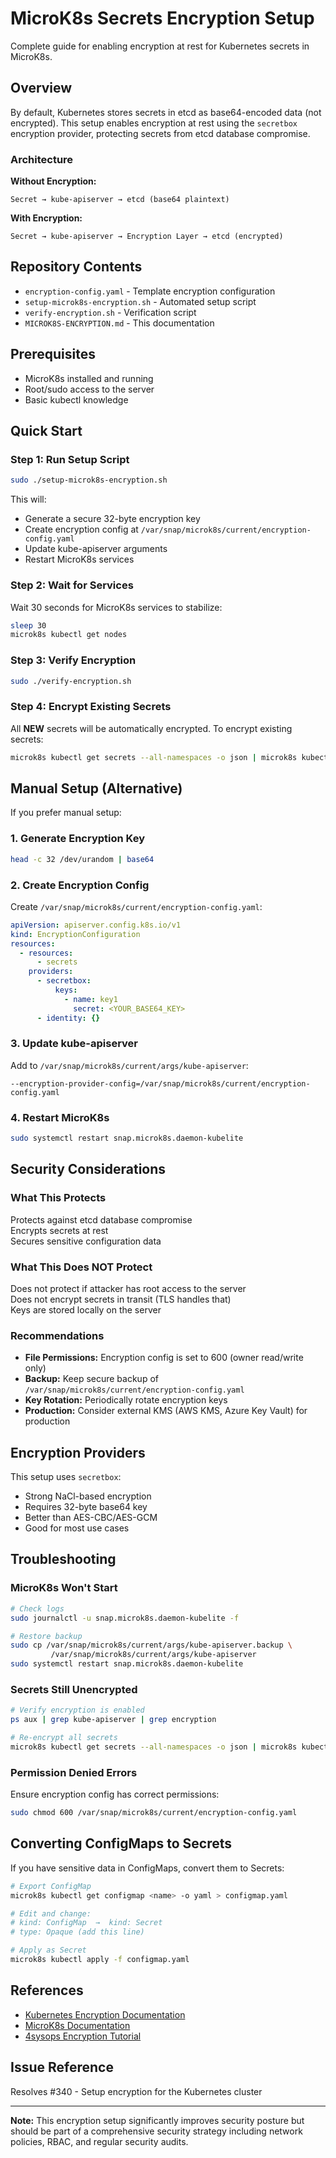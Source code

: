 # MicroK8s Secrets Encryption Setup

Complete guide for enabling encryption at rest for Kubernetes secrets in MicroK8s.

## Overview

By default, Kubernetes stores secrets in etcd as base64-encoded data (not encrypted). This setup enables encryption at rest using the `secretbox` encryption provider, protecting secrets from etcd database compromise.

### Architecture

**Without Encryption:**
```
Secret → kube-apiserver → etcd (base64 plaintext)
```

**With Encryption:**
```
Secret → kube-apiserver → Encryption Layer → etcd (encrypted)
```

## Repository Contents

- `encryption-config.yaml` - Template encryption configuration
- `setup-microk8s-encryption.sh` - Automated setup script
- `verify-encryption.sh` - Verification script
- `MICROK8S-ENCRYPTION.md` - This documentation

## Prerequisites

- MicroK8s installed and running
- Root/sudo access to the server
- Basic kubectl knowledge

## Quick Start

### Step 1: Run Setup Script

```bash
sudo ./setup-microk8s-encryption.sh
```

This will:
- Generate a secure 32-byte encryption key
- Create encryption config at `/var/snap/microk8s/current/encryption-config.yaml`
- Update kube-apiserver arguments
- Restart MicroK8s services

### Step 2: Wait for Services

Wait 30 seconds for MicroK8s services to stabilize:

```bash
sleep 30
microk8s kubectl get nodes
```

### Step 3: Verify Encryption

```bash
sudo ./verify-encryption.sh
```

### Step 4: Encrypt Existing Secrets

All **NEW** secrets will be automatically encrypted. To encrypt existing secrets:

```bash
microk8s kubectl get secrets --all-namespaces -o json | microk8s kubectl replace -f -
```

## Manual Setup (Alternative)

If you prefer manual setup:

### 1. Generate Encryption Key

```bash
head -c 32 /dev/urandom | base64
```

### 2. Create Encryption Config

Create `/var/snap/microk8s/current/encryption-config.yaml`:

```yaml
apiVersion: apiserver.config.k8s.io/v1
kind: EncryptionConfiguration
resources:
  - resources:
      - secrets
    providers:
      - secretbox:
          keys:
            - name: key1
              secret: <YOUR_BASE64_KEY>
      - identity: {}
```

### 3. Update kube-apiserver

Add to `/var/snap/microk8s/current/args/kube-apiserver`:

```
--encryption-provider-config=/var/snap/microk8s/current/encryption-config.yaml
```

### 4. Restart MicroK8s

```bash
sudo systemctl restart snap.microk8s.daemon-kubelite
```

## Security Considerations

### What This Protects

 Protects against etcd database compromise  
 Encrypts secrets at rest  
 Secures sensitive configuration data

### What This Does NOT Protect

 Does not protect if attacker has root access to the server  
 Does not encrypt secrets in transit (TLS handles that)  
 Keys are stored locally on the server

### Recommendations

- **File Permissions:** Encryption config is set to 600 (owner read/write only)
- **Backup:** Keep secure backup of `/var/snap/microk8s/current/encryption-config.yaml`
- **Key Rotation:** Periodically rotate encryption keys
- **Production:** Consider external KMS (AWS KMS, Azure Key Vault) for production

##  Encryption Providers

This setup uses `secretbox`:

- Strong NaCl-based encryption
- Requires 32-byte base64 key
- Better than AES-CBC/AES-GCM
- Good for most use cases

## Troubleshooting

### MicroK8s Won't Start

```bash
# Check logs
sudo journalctl -u snap.microk8s.daemon-kubelite -f

# Restore backup
sudo cp /var/snap/microk8s/current/args/kube-apiserver.backup \
         /var/snap/microk8s/current/args/kube-apiserver
sudo systemctl restart snap.microk8s.daemon-kubelite
```

### Secrets Still Unencrypted

```bash
# Verify encryption is enabled
ps aux | grep kube-apiserver | grep encryption

# Re-encrypt all secrets
microk8s kubectl get secrets --all-namespaces -o json | microk8s kubectl replace -f -
```

### Permission Denied Errors

Ensure encryption config has correct permissions:

```bash
sudo chmod 600 /var/snap/microk8s/current/encryption-config.yaml
```

## Converting ConfigMaps to Secrets

If you have sensitive data in ConfigMaps, convert them to Secrets:

```bash
# Export ConfigMap
microk8s kubectl get configmap <name> -o yaml > configmap.yaml

# Edit and change:
# kind: ConfigMap  →  kind: Secret
# type: Opaque (add this line)

# Apply as Secret
microk8s kubectl apply -f configmap.yaml
```

## References

- [Kubernetes Encryption Documentation](https://kubernetes.io/docs/tasks/administer-cluster/encrypt-data/)
- [MicroK8s Documentation](https://microk8s.io/docs)
- [4sysops Encryption Tutorial](https://4sysops.com/archives/encrypt-kubernetes-secrets-at-rest/)

## Issue Reference

Resolves #340 - Setup encryption for the Kubernetes cluster

---

**Note:** This encryption setup significantly improves security posture but should be part of a comprehensive security strategy including network policies, RBAC, and regular security audits.